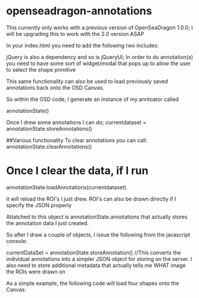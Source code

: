 openseadragon-annotations
=========================
This currently only works with a previous version of OpenSeaDragon 1.0.0;  I will be upgrading this to work with the 2.0 version ASAP


In your index.html you need to add the following two includes:

<script type="text/javascript" src="openseadragon-annotations/annotations.js"></script>
<script type="text/javascript" src="js/annotationState_control_functions.js"></script>


jQuery is also a dependency and so is jQueryUI;  In order to do annotation(s) you need to have some sort of widget/modal that pops up to allow the user to select the shape primitive

This same functionality can also be used to load previously saved annotations back onto the OSD Canvas.


So within the OSD code, I generate an instance of my anntoator called

annotationState()


Once I drew some annotations I can do;
currentdataset = annotationState.storeAnnotations()

##Various functionality
To clear annotations you can call:
annotationState.clearAnnotations()

# Once I clear the data, if I run

annotationState.loadAnnotations(currentdataset)

it will reload the ROI's I just drew.  ROI's can also be drawn directly if I specify the JSON properly










Attatched to this object is annotationState.annotations that actually stores the annotation data I just created.

So after I draw a couple of objects, I issue the following from the javascript console:

currentDataSet = annotationState.storeAnnotation()
//This converts the individual annotations into a simpler JSON object for storing on the server.  I also need  to store additional metadata that actually tells me WHAT image the ROIs were drawn on






As a simple example, the following code will load four shapes onto the Canvas:





